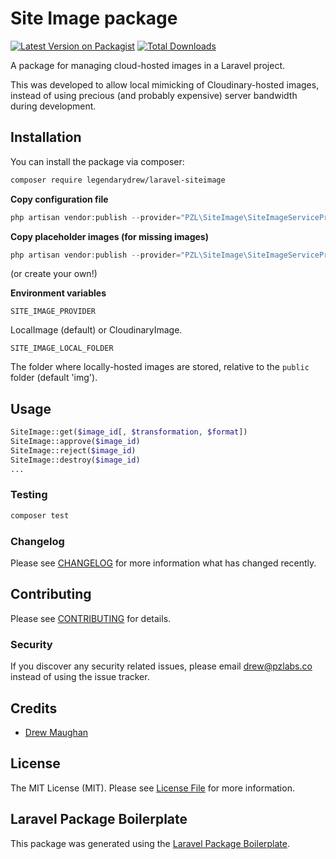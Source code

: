 # Site Image package

[![Latest Version on Packagist](https://img.shields.io/packagist/v/legendarydrew/laravel-siteimage.svg?style=flat-square)](https://packagist.org/packages/legendarydrew/laravel-siteimage)
[![Total Downloads](https://img.shields.io/packagist/dt/legendarydrew/laravel-siteimage.svg?style=flat-square)](https://packagist.org/packages/legendarydrew/laravel-siteimage)

A package for managing cloud-hosted images in a Laravel project.

This was developed to allow local mimicking of Cloudinary-hosted images, instead of using precious (and probably expensive) server bandwidth during development.

## Installation

You can install the package via composer:

```bash
composer require legendarydrew/laravel-siteimage
```

**Copy configuration file**
```php
php artisan vendor:publish --provider="PZL\SiteImage\SiteImageServiceProvider" --tag="config"
```

**Copy placeholder images (for missing images)**
```php
php artisan vendor:publish --provider="PZL\SiteImage\SiteImageServiceProvider" --tag="assets"
```
(or create your own!)

**Environment variables**

`SITE_IMAGE_PROVIDER`

LocalImage (default) or CloudinaryImage.

`SITE_IMAGE_LOCAL_FOLDER`

The folder where locally-hosted images are stored, relative to the `public` folder (default 'img').

## Usage

```php
SiteImage::get($image_id[, $transformation, $format])
SiteImage::approve($image_id)
SiteImage::reject($image_id)
SiteImage::destroy($image_id)
...
```

### Testing

```bash
composer test
```

### Changelog

Please see [CHANGELOG](CHANGELOG.md) for more information what has changed recently.

## Contributing

Please see [CONTRIBUTING](CONTRIBUTING.md) for details.

### Security

If you discover any security related issues, please email drew@pzlabs.co instead of using the issue tracker.

## Credits

-   [Drew Maughan](https://github.com/legendarydrew)

## License

The MIT License (MIT). Please see [License File](LICENSE.md) for more information.

## Laravel Package Boilerplate

This package was generated using the [Laravel Package Boilerplate](https://laravelpackageboilerplate.com).
